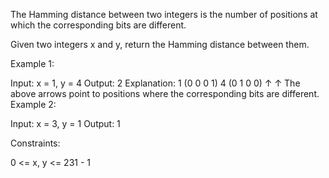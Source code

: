 The Hamming distance between two integers is the number of positions at which the corresponding bits are different.

Given two integers x and y, return the Hamming distance between them.

Example 1:

Input: x = 1, y = 4
Output: 2
Explanation:
1 (0 0 0 1)
4 (0 1 0 0)
↑ ↑
The above arrows point to positions where the corresponding bits are different.
Example 2:

Input: x = 3, y = 1
Output: 1

Constraints:

0 <= x, y <= 231 - 1
